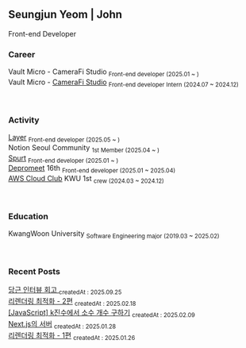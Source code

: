 ## Seungjun Yeom | John

Front-end Developer

### Career

Vault Micro - CameraFi Studio <sub>Front-end developer (2025.01 ~ )</sub></br>
Vault Micro - <a href="https://studio.camerafi.com/ko/about">CameraFi Studio</a> <sub>Front-end developer Intern (2024.07 ~ 2024.12)</sub>

<br>

### Activity

<a href="https://www.layerapp.io/">Layer</a> <sub>Front-end developer (2025.05 ~ )</sub></br>
Notion Seoul Community <sub>1st Member (2025.04 ~ )</sub></br>
<a href="https://apps.apple.com/kr/app/spurt/id6743025568">Spurt</a> <sub>Front-end developer (2025.01 ~ )</sub></br>
<a href="https://www.depromeet.com/about">Depromeet</a> 16th <sub>Front-end developer (2025.01 ~ 2025.04)</sub></br>
<a href="https://aws.amazon.com/ko/developer/community/students/cloudclubs/?community-captains-all.sort-by=item.additionalFields.sortPosition&community-captains-all.sort-order=asc&awsf.filter-location=*all&awsf.filter-year=*all">AWS Cloud Club</a> KWU 1st <sub>crew (2024.03 ~ 2024.12)</sub>

<br>

### Education

KwangWoon University <sub>Software Engineering major (2019.03 ~ 2025.02)</sub>

<br>

<!--<hr />
<!--[![Hits](https://hits.seeyoufarm.com/api/count/incr/badge.svg?url=https%3A%2F%2Fgithub.com%2Fprgmr99&count_bg=%2393D4D5&title_bg=%23555555&icon=&icon_color=%23E7E7E7&title=hits&edge_flat=false)](https://hits.seeyoufarm.com)-->
<!-- <a href="https://github.com/prgmr99/gitanimals">
  <img src="https://render.gitanimals.org/lines/prgmr99?pet-id=3" width="1000" height="160"/>
</a> -->

<!--[![GitGarden](https://gitgarden.marshallku.dev/?user_name=prgmr99)](https://github.com/marshallku/gitgarden) -->

### Recent Posts

<a href=https://yeomyeom.tistory.com/147>당근 인터뷰 회고 </a>
<sub>createdAt : 2025.09.25</sub></br>
<a href=https://yeomyeom.tistory.com/146>리렌더링 최적화 - 2편</a>
<sub>createdAt : 2025.02.18</sub></br>
<a href=https://yeomyeom.tistory.com/145>[JavaScript] k진수에서 소수 개수 구하기</a>
<sub>createdAt : 2025.02.09</sub></br>
<a href=https://yeomyeom.tistory.com/144>Next.js의 서버</a>
<sub>createdAt : 2025.01.28</sub></br>
<a href=https://yeomyeom.tistory.com/143>리렌더링 최적화 - 1편</a>
<sub>createdAt : 2025.01.26</sub></br>
